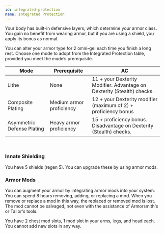 ```yaml
---
id: integrated-protection
name: Integrated Protection
---
```

Your body has built-in defensive layers, which determine your armor class. You gain no benefit from wearing armor,
but if you are using a shield, you apply its bonus as normal.

You can alter your armor type for 2 omni-gel each time you finish a long rest. Choose one mode to adopt from the
Integrated Protection table, provided you meet the mode’s prerequisite.

Mode | Prerequisite | AC
--- | --- | ---
Lithe | None | 11 + your Dexterity Modifier. Advantage on Dexterity (Stealth) checks.
Composite Plating | Medium armor proficiency | 12 + your Dexterity modifier (maximum of 2) + proficiency bonus
Asymmetric Defense Plating | Heavy armor proficiency | 15 + proficiency bonus. Disadvantage on Dexterity (Stealth) checks.

<br>

### Innate Shielding
You have 5 shields (regen 5). You can upgrade these by using armor mods.

### Armor Mods

You can augment your armor by integrating armor mods into your system. You can spend 8 hours removing, adding, or
replacing a mod. When you remove or replace a mod in this way, the replaced or removed mod is lost. The mod cannot be salvaged,
not even with the assistance of Armorsmith's or Tailor's tools.

You have 2 chest mod slots, 1 mod slot in your arms, legs, and head each. You cannot add new slots in any way.
